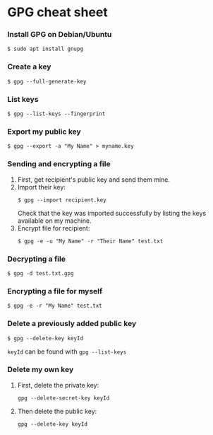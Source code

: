 # GPG cheat sheet

### Install GPG on Debian/Ubuntu
```
$ sudo apt install gnupg
```

### Create a key
```
$ gpg --full-generate-key
```

### List keys
```
$ gpg --list-keys --fingerprint
```

### Export my public key
```
$ gpg --export -a "My Name" > myname.key
```

### Sending and encrypting a file
1. First, get recipient's public key and send them mine.
2. Import their key:
    ```
    $ gpg --import recipient.key
    ```
   Check that the key was imported successfully by listing the keys available on my machine.
3. Encrypt file for recipient:
    ```
    $ gpg -e -u "My Name" -r "Their Name" test.txt
    ```

### Decrypting a file
```
$ gpg -d test.txt.gpg
```

### Encrypting a file for myself
```
$ gpg -e -r "My Name" test.txt
```

### Delete a previously added public key
```
$ gpg --delete-key keyId
```
`keyId` can be found with `gpg --list-keys`

### Delete my own key
1. First, delete the private key:
    ```
    gpg --delete-secret-key keyId
    ```
2. Then delete the public key:
    ```
    gpg --delete-key keyId
    ```